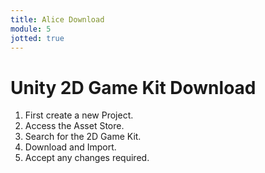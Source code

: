 ```yaml
---
title: Alice Download
module: 5
jotted: true
---
```


# Unity 2D Game Kit Download

1. First create a new Project.
2. Access the Asset Store.
3. Search for the 2D Game Kit.
4. Download and Import.
5. Accept any changes required.